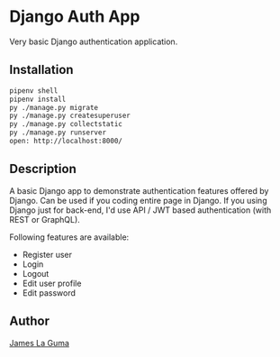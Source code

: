 # Django Auth App

Very basic Django authentication application.

## Installation

```bash
pipenv shell
pipenv install
py ./manage.py migrate
py ./manage.py createsuperuser
py ./manage.py collectstatic
py ./manage.py runserver
open: http://localhost:8000/
```

## Description

A basic Django app to demonstrate authentication features offered by Django.
Can be used if you coding entire page in Django.
If you using Django just for back-end, I'd use API / JWT based authentication (with REST or GraphQL).

Following features are available:

-   Register user
-   Login
-   Logout
-   Edit user profile
-   Edit password

## Author

[James La Guma](https://www.linkedin.com/in/jlaguma/)
